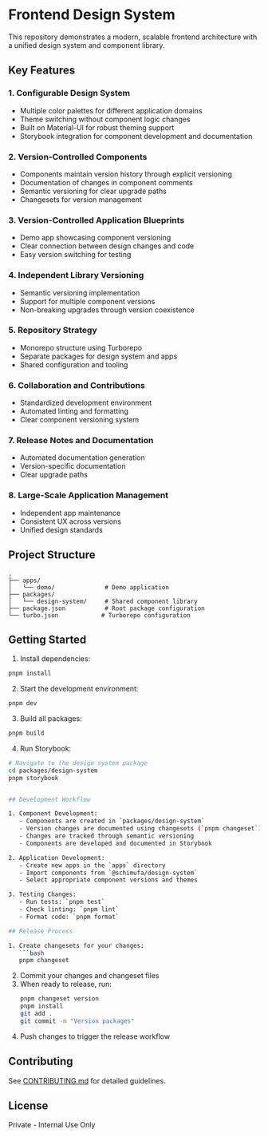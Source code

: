 # Frontend Design System

This repository demonstrates a modern, scalable frontend architecture with a unified design system and component library.

## Key Features

### 1. Configurable Design System

- Multiple color palettes for different application domains
- Theme switching without component logic changes
- Built on Material-UI for robust theming support
- Storybook integration for component development and documentation

### 2. Version-Controlled Components

- Components maintain version history through explicit versioning
- Documentation of changes in component comments
- Semantic versioning for clear upgrade paths
- Changesets for version management

### 3. Version-Controlled Application Blueprints

- Demo app showcasing component versioning
- Clear connection between design changes and code
- Easy version switching for testing

### 4. Independent Library Versioning

- Semantic versioning implementation
- Support for multiple component versions
- Non-breaking upgrades through version coexistence

### 5. Repository Strategy

- Monorepo structure using Turborepo
- Separate packages for design system and apps
- Shared configuration and tooling

### 6. Collaboration and Contributions

- Standardized development environment
- Automated linting and formatting
- Clear component versioning system

### 7. Release Notes and Documentation

- Automated documentation generation
- Version-specific documentation
- Clear upgrade paths

### 8. Large-Scale Application Management

- Independent app maintenance
- Consistent UX across versions
- Unified design standards

## Project Structure

```
.
├── apps/
│   └── demo/              # Demo application
├── packages/
│   └── design-system/     # Shared component library
├── package.json           # Root package configuration
└── turbo.json            # Turborepo configuration
```

## Getting Started

1. Install dependencies:

```bash
pnpm install
```

2. Start the development environment:

```bash
pnpm dev
```

3. Build all packages:

```bash
pnpm build
```

4. Run Storybook:

```bash
# Navigate to the design system package
cd packages/design-system
pnpm storybook


## Development Workflow

1. Component Development:
   - Components are created in `packages/design-system`
   - Version changes are documented using changesets (`pnpm changeset`)
   - Changes are tracked through semantic versioning
   - Components are developed and documented in Storybook

2. Application Development:
   - Create new apps in the `apps` directory
   - Import components from `@schimufa/design-system`
   - Select appropriate component versions and themes

3. Testing Changes:
   - Run tests: `pnpm test`
   - Check linting: `pnpm lint`
   - Format code: `pnpm format`

## Release Process

1. Create changesets for your changes:
   ```bash
   pnpm changeset
   ```
2. Commit your changes and changeset files
3. When ready to release, run:
   ```bash
   pnpm changeset version
   pnpm install
   git add .
   git commit -m "Version packages"
   ```
4. Push changes to trigger the release workflow

## Contributing

See [CONTRIBUTING.md](./CONTRIBUTING.md) for detailed guidelines.

## License

Private - Internal Use Only
